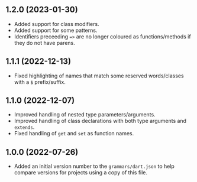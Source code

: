 ## 1.2.0 (2023-01-30)

- Added support for class modifiers.
- Added support for some patterns.
- Identifiers preceeding `=>` are no longer coloured as functions/methods if they do not have parens.

## 1.1.1 (2022-12-13)

- Fixed highlighting of names that match some reserved words/classes with a `$` prefix/suffix.

## 1.1.0 (2022-12-07)

- Improved handling of nested type parameters/arguments.
- Improved handling of class declarations with both type arguments and `extends`.
- Fixed handling of `get` and `set` as function names.

## 1.0.0 (2022-07-26)

- Added an initial version number to the `grammars/dart.json` to help compare versions for projects using a copy of this file.
